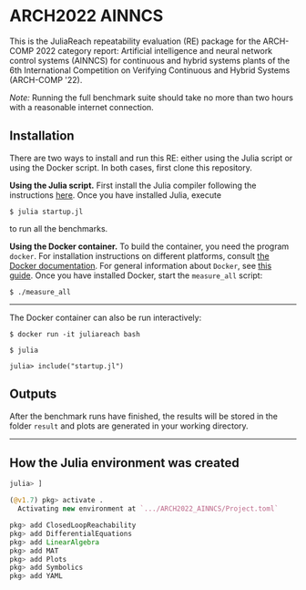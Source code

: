 # ARCH2022 AINNCS

This is the JuliaReach repeatability evaluation (RE) package for the ARCH-COMP
2022 category report: Artificial intelligence and neural network control systems
(AINNCS) for continuous and hybrid systems plants of the 6th International
Competition on Verifying Continuous and Hybrid Systems (ARCH-COMP '22).

*Note:* Running the full benchmark suite should take no more than two hours with
a reasonable internet connection.

## Installation

There are two ways to install and run this RE: either using the Julia script or
using the Docker script.
In both cases, first clone this repository.


**Using the Julia script.**
First install the Julia compiler following the instructions
[here](http://julialang.org/downloads).
Once you have installed Julia, execute

```shell
$ julia startup.jl
```

to run all the benchmarks.


**Using the Docker container.**
To build the container, you need the program `docker`.
For installation instructions on different platforms, consult
[the Docker documentation](https://docs.docker.com/install/).
For general information about `Docker`, see
[this guide](https://docs.docker.com/get-started/).
Once you have installed Docker, start the `measure_all` script:

```shell
$ ./measure_all
```

---

The Docker container can also be run interactively:

```shell
$ docker run -it juliareach bash

$ julia

julia> include("startup.jl")
```

## Outputs

After the benchmark runs have finished, the results will be stored in the folder
`result` and plots are generated in your working directory.

---

## How the Julia environment was created

```julia
julia> ]

(@v1.7) pkg> activate .
  Activating new environment at `.../ARCH2022_AINNCS/Project.toml`

pkg> add ClosedLoopReachability
pkg> add DifferentialEquations
pkg> add LinearAlgebra
pkg> add MAT
pkg> add Plots
pkg> add Symbolics
pkg> add YAML
```
